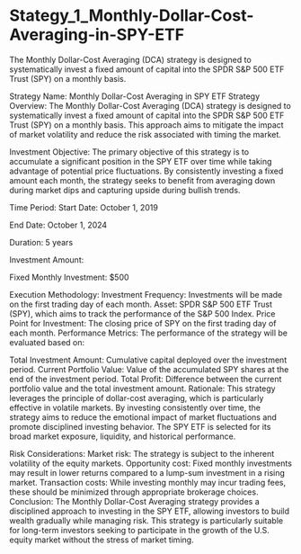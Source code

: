 # Stategy_1_Monthly-Dollar-Cost-Averaging-in-SPY-ETF
The Monthly Dollar-Cost Averaging (DCA) strategy is designed to systematically invest a fixed amount of capital into the SPDR S&amp;P 500 ETF Trust (SPY) on a monthly basis. 

Strategy Name: Monthly Dollar-Cost Averaging in SPY ETF
Strategy Overview:
The Monthly Dollar-Cost Averaging (DCA) strategy is designed to systematically invest a fixed amount of capital into the SPDR S&P 500 ETF Trust (SPY) on a monthly basis. This approach aims to mitigate the impact of market volatility and reduce the risk associated with timing the market.

Investment Objective:
The primary objective of this strategy is to accumulate a significant position in the SPY ETF over time while taking advantage of potential price fluctuations. By consistently investing a fixed amount each month, the strategy seeks to benefit from averaging down during market dips and capturing upside during bullish trends.

Time Period:
Start Date: October 1, 2019

End Date: October 1, 2024

Duration: 5 years

Investment Amount:

Fixed Monthly Investment: $500

Execution Methodology:
Investment Frequency: Investments will be made on the first trading day of each month.
Asset: SPDR S&P 500 ETF Trust (SPY), which aims to track the performance of the S&P 500 Index.
Price Point for Investment: The closing price of SPY on the first trading day of each month.
Performance Metrics:
The performance of the strategy will be evaluated based on:

Total Investment Amount: Cumulative capital deployed over the investment period.
Current Portfolio Value: Value of the accumulated SPY shares at the end of the investment period.
Total Profit: Difference between the current portfolio value and the total investment amount.
Rationale:
This strategy leverages the principle of dollar-cost averaging, which is particularly effective in volatile markets. By investing consistently over time, the strategy aims to reduce the emotional impact of market fluctuations and promote disciplined investing behavior. The SPY ETF is selected for its broad market exposure, liquidity, and historical performance.

Risk Considerations:
Market risk: The strategy is subject to the inherent volatility of the equity markets.
Opportunity cost: Fixed monthly investments may result in lower returns compared to a lump-sum investment in a rising market.
Transaction costs: While investing monthly may incur trading fees, these should be minimized through appropriate brokerage choices.
Conclusion:
The Monthly Dollar-Cost Averaging strategy provides a disciplined approach to investing in the SPY ETF, allowing investors to build wealth gradually while managing risk. This strategy is particularly suitable for long-term investors seeking to participate in the growth of the U.S. equity market without the stress of market timing.
